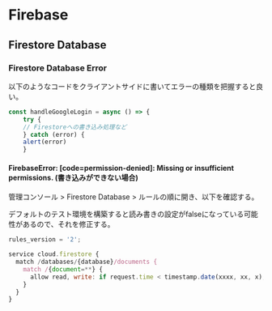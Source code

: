 # Firebase

## Firestore Database

### Firestore Database Error

以下のようなコードをクライアントサイドに書いてエラーの種類を把握すると良い。
```ts
const handleGoogleLogin = async () => {
	try {
    // Firestoreへの書き込み処理など
	} catch (error) {
    alert(error)
	}
```

#### FirebaseError: [code=permission-denied]: Missing or insufficient permissions. (書き込みができない場合)
管理コンソール > Firestore Database > ルールの順に開き、以下を確認する。

デフォルトのテスト環境を構築すると読み書きの設定がfalseになっている可能性があるので、それを修正する。

```js
rules_version = '2';

service cloud.firestore {
  match /databases/{database}/documents {
    match /{document=**} {
      allow read, write: if request.time < timestamp.date(xxxx, xx, x); // 時刻のパラメータを確認する
    }
  }
}
```
